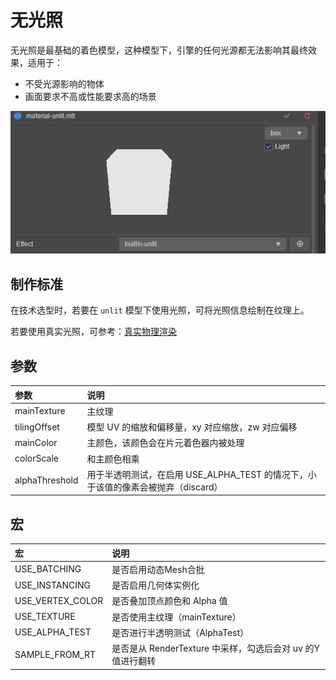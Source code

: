 # 无光照

无光照是最基础的着色模型，这种模型下，引擎的任何光源都无法影响其最终效果，适用于：

- 不受光源影响的物体
- 画面要求不高或性能要求高的场景

![unlit](img/unlit-shademode.png)

## 制作标准

在技术选型时，若要在 `unlit` 模型下使用光照，可将光照信息绘制在纹理上。

若要使用真实光照，可参考：[真实物理渲染](effect-buildin-pbr.md)

## 参数

| 参数           | 说明                                                                                |
| :------------- | :---------------------------------------------------------------------------------- |
| mainTexture    | 主纹理                                                                              |
| tilingOffset   | 模型 UV 的缩放和偏移量，xy 对应缩放，zw 对应偏移|
| mainColor      | 主颜色，该颜色会在片元着色器内被处理                                                |
| colorScale     | 和主颜色相乘                                                                      |
| alphaThreshold | 用于半透明测试，在启用 USE_ALPHA_TEST 的情况下，小于该值的像素会被抛弃（discard） |

## 宏

| 宏               | 说明                                                              |
| :--------------- | :---------------------------------------------------------------- |
| USE_BATCHING | 是否启用动态Mesh合批 |
| USE_INSTANCING | 是否启用几何体实例化 |
| USE_VERTEX_COLOR | 是否叠加顶点颜色和 Alpha 值                           |
| USE_TEXTURE      | 是否使用主纹理（mainTexture）                                     |
| USE_ALPHA_TEST   | 是否进行半透明测试（AlphaTest）                                   |
| SAMPLE_FROM_RT   | 是否是从 RenderTexture 中采样，勾选后会对 uv 的Y值进行翻转 |
